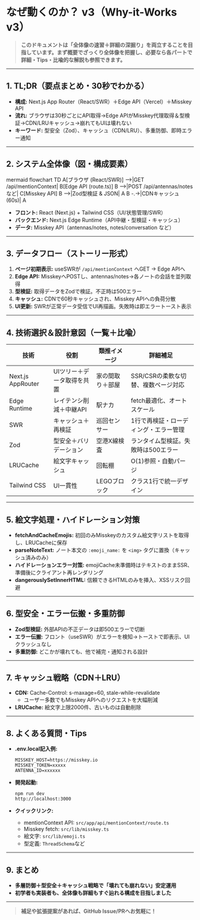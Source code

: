 # なぜ動くのか？ v3（Why-it-Works v3）

> **このドキュメントは「全体像の速習＋詳細の深掘り」を両立することを目指しています。まず概要でざっくり全体像を把握し、必要なら各パートで詳細・Tips・比喩的な解説も参照できます。**

---

## 1. TL;DR（要点まとめ・30秒でわかる）

- **構成:** Next.js App Router（React/SWR）＋Edge API（Vercel）＋Misskey API
- **流れ:** ブラウザは30秒ごとにAPI取得→Edge APIがMisskey代理取得＆型検証→CDN/LRUキャッシュ→崩れてもUIは壊れない
- **キーワード:** 型安全（Zod）、キャッシュ（CDN/LRU）、多重防御、即時エラー通知

---

## 2. システム全体像（図・構成要素）

mermaid
flowchart TD
    A[ブラウザ (React/SWR)] -->|GET /api/mentionContext| B[Edge API (route.ts)]
    B -->|POST /api/antennas/notes など| C[Misskey API]
    B -->|Zod型検証 & JSON| A
    B -.->|CDNキャッシュ (60s)| A

- **フロント:** React (Next.js) + Tailwind CSS（UI/状態管理/SWR）
- **バックエンド:** Next.js Edge Runtime（API中継・型検証・キャッシュ）
- **データ:** Misskey API（antennas/notes, notes/conversation など）

---

## 3. データフロー（ストーリー形式）

1. **ページ初期表示:** useSWRが `/api/mentionContext` へGET → Edge APIへ
2. **Edge API:** MisskeyへPOSTし、antennas/notes→各ノートの会話を並列取得
3. **型検証:** 取得データをZodで検証。不正時は500エラー
4. **キャッシュ:** CDNで60秒キャッシュされ、Misskey APIへの負荷分散
5. **UI更新:** SWRが正常データ受信でUI再描画。失敗時は即エラートースト表示

---

## 4. 技術選択＆設計意図（一覧＋比喩）

| 技術            | 役割                       | 類推イメージ           | 詳細補足                                  |
|-----------------|----------------------------|------------------------|-------------------------------------------|
| Next.js AppRouter| UIツリー＋データ取得を共置   | 家の間取り＋部屋        | SSR/CSRの柔軟な切替、複数ページ対応         |
| Edge Runtime    | レイテンシ削減＋中継API      | 駅ナカ                 | fetch最適化、オートスケール                |
| SWR             | キャッシュ＋再検証           | 巡回センサー           | 1行で再検証・ローディング・エラー管理        |
| Zod             | 型安全＋バリデーション        | 空港X線検査             | ランタイム型検証。失敗時は500エラー         |
| LRUCache        | 絵文字キャッシュ             | 回転棚                  | O(1)参照・自動パージ                       |
| Tailwind CSS    | UI一貫性                    | LEGOブロック            | クラス1行で統一デザイン                    |

---

## 5. 絵文字処理・ハイドレーション対策

- **fetchAndCacheEmojis:** 初回のみMisskeyのカスタム絵文字リストを取得し、LRUCacheに保存
- **parseNoteText:** ノート本文の `:emoji_name:` を `<img>` タグに置換（キャッシュ済みのみ）
- **ハイドレーションエラー対策:** emojiCache未準備時はテキストのままSSR、準備後にクライアント再レンダリング
- **dangerouslySetInnerHTML:** 信頼できるHTMLのみを挿入、XSSリスク回避

---

## 6. 型安全・エラー伝搬・多重防御

- **Zod型検証:** 外部APIの不正データは即500エラーで切断
- **エラー伝搬:** フロント（useSWR）がエラーを検知→トーストで即表示、UIクラッシュなし
- **多重防御:** どこかが壊れても、他で補完・通知される設計

---

## 7. キャッシュ戦略（CDN＋LRU）

- **CDN:** Cache-Control: s-maxage=60, stale-while-revalidate
  - ユーザー多数でもMisskey APIへのリクエストを大幅削減
- **LRUCache:** 絵文字上限2000件、古いものは自動削除

---

## 8. よくある質問・Tips

- **.env.local記入例:**  
  ```
  MISSKEY_HOST=https://misskey.io
  MISSKEY_TOKEN=xxxxx
  ANTENNA_ID=xxxxxx
  ```

- **開発起動:**  
  ```
  npm run dev
  http://localhost:3000
  ```

- **クイックリンク:**
    - mentionContext API: `src/app/api/mentionContext/route.ts`
    - Misskey fetch: `src/lib/misskey.ts`
    - 絵文字: `src/lib/emoji.ts`
    - 型定義: `ThreadSchema`など

---

## 9. まとめ

- **多層防御＋型安全＋キャッシュ戦略で「壊れても崩れない」安定運用**
- **初学者も実装者も、全体像も詳細もすぐ辿れる構成を目指しました**

---

> **補足や拡張提案があれば、GitHub Issue/PRへお気軽に！**
